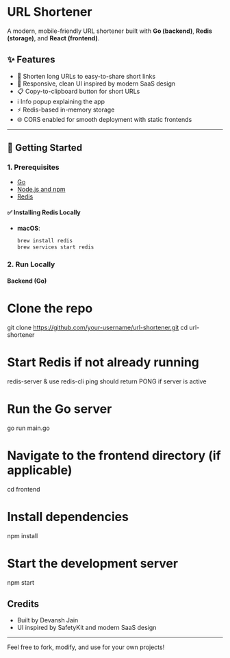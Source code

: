 # URL Shortener

A modern, mobile-friendly URL shortener built with **Go (backend)**, **Redis (storage)**, and **React (frontend)**.

## ✨ Features

- 🔗 Shorten long URLs to easy-to-share short links
- 📱 Responsive, clean UI inspired by modern SaaS design
- 📋 Copy-to-clipboard button for short URLs
- ℹ️ Info popup explaining the app
- ⚡ Redis-based in-memory storage
- 🌐 CORS enabled for smooth deployment with static frontends

---

## 🚀 Getting Started

### 1. Prerequisites

- [Go](https://go.dev/doc/install)
- [Node.js and npm](https://nodejs.org/)
- [Redis](https://redis.io/)

#### ✅ Installing Redis Locally

- **macOS**:
  ```sh
  brew install redis
  brew services start redis
  
### 2. Run Locally

#### Backend (Go)
# Clone the repo
git clone https://github.com/your-username/url-shortener.git
cd url-shortener

# Start Redis if not already running
redis-server & use redis-cli ping should return PONG if server is active

# Run the Go server
go run main.go

# Navigate to the frontend directory (if applicable)
cd frontend

# Install dependencies
npm install

# Start the development server
npm start

## Credits
- Built by Devansh Jain
- UI inspired by SafetyKit and modern SaaS design

---

Feel free to fork, modify, and use for your own projects! 

